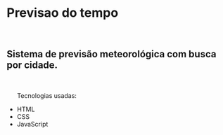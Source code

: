 <h1>Previsao do tempo</h1>
<br>
<h2>Sistema de previsão meteorológica com busca por cidade.</h2>
<br>
<ul>
  <p>Tecnologias usadas:</p>
  <li>HTML</li>
  <li>CSS</li>
  <li>JavaScript</li>
</ul>
